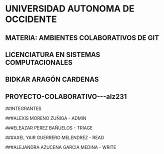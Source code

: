 # UNIVERSIDAD AUTONOMA DE OCCIDENTE

## MATERIA: AMBIENTES COLABORATIVOS DE GIT

## LICENCIATURA EN SISTEMAS COMPUTACIONALES

## BIDKAR ARAGÓN CARDENAS

## PROYECTO-COLABORATIVO---alz231
##INTEGRANTES


###ALEXIS MORENO ZUÑIGA - ADMIN


###ELEAZAR PEREZ BAÑUELOS - TRIAGE


###AXEL YAIR GUERRERO MELENDREZ - READ


###ALEJANDRA AZUCENA GARCIA MEDINA - WRITE
